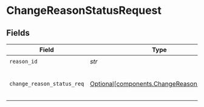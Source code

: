 # ChangeReasonStatusRequest


## Fields

| Field                                                                                          | Type                                                                                           | Required                                                                                       | Description                                                                                    |
| ---------------------------------------------------------------------------------------------- | ---------------------------------------------------------------------------------------------- | ---------------------------------------------------------------------------------------------- | ---------------------------------------------------------------------------------------------- |
| `reason_id`                                                                                    | *str*                                                                                          | :heavy_check_mark:                                                                             | N/A                                                                                            |
| `change_reason_status_req`                                                                     | [Optional[components.ChangeReasonStatusReq]](../../models/components/changereasonstatusreq.md) | :heavy_minus_sign:                                                                             | change the status of a closing reason                                                          |